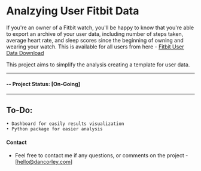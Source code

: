 # Analzying User Fitbit Data

If you're an owner of a Fitbit watch, you'll be happy to know that you're able to export an archive of your user data, including number of steps taken, average heart rate, and sleep scores since the beginning of owning and wearing your watch. This is available for all users from here - [Fitbit User Data Download](https://www.fitbit.com/settings/data/export)

This project aims to simplify the analysis creating a template for user data.

__________
#### -- Project Status: [On-Going]
__________

## To-Do:
    • Dashboard for easily results visualization
    • Python package for easier analysis


#### Contact
* Feel free to contact me if any questions, or comments on the project - [hello@dancorley.com]